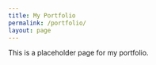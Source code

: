 ```yaml
---
title: My Portfolio
permalink: /portfolio/
layout: page
---
```


This is a placeholder page for my portfolio.
